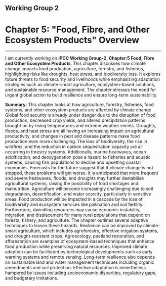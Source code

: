 ## Working Group 2

# Chapter 5: "Food, Fibre, and Other Ecosystem Products" Overview
---
I am currently working on **IPCC Working Group-2, Chapter:5 Food, Fibre and Other Ecosystem Products**. This chapter discusses how climate change impacts food production, agriculture, forestry, and fisheries, highlighting risks like droughts, heat stress, and biodiversity loss. It explores future threats to food security and livelihoods while emphasizing adaptation strategies such as climate-smart agriculture, ecosystem-based solutions, and sustainable resource management. The chapter stresses the need for urgent global action to build resilience and ensure long-term sustainability.

**Summary**: This chapter looks at how agriculture, forestry, fisheries, food systems, and other ecosystem products are affected by climate change. Global food security is already under danger due to the disruption of food production, decreased crop yields, and altered precipitation patterns brought on by rising temperatures and extreme weather events. Droughts, floods, and heat stress are all having an increasing impact on agricultural productivity, and changes in pest and disease patterns make food production even more challenging. The loss of biodiversity, the rise in wildfires, and the reduction in carbon sequestration capacity are all occurring in forestry systems. Additionally, marine heatwaves, ocean acidification, and deoxygenation pose a hazard to fisheries and aquatic systems, causing fish populations to decline and upsetting coastal economies.
Forecasts for the future suggest that if climate change is not stopped, these problems will get worse. It is anticipated that more frequent and severe heatwaves, floods, and droughts may further destabilise agricultural systems, raising the possibility of food shortages and malnutrition. Agriculture will become increasingly challenging due to soil degradation, desertification, and water scarcity, particularly in sensitive areas. Food production will be impacted in a cascade by the loss of biodiversity and ecosystem services like pollination and soil fertility. Furthermore, dwindling resources may cause economic instability, migration, and displacement for many rural populations that depend on forests, fishery, and agriculture.
The chapter outlines several adaptive techniques to lessen these hazards. Resilience can be improved by climate-smart agriculture, which includes agroforestry, effective irrigation systems, and drought-resistant crops. Agroecology, peatland restoration, and afforestation are examples of ecosystem-based techniques that enhance food production while preserving natural resources. Improved climate adaption can be facilitated by technological developments such as early warning systems and remote sensing. Long-term resilience also depends on sustainable land and water management techniques including organic amendments and soil protection. Effective adaptation is nevertheless hampered by issues including socioeconomic disparities, regulatory gaps, and budgetary limitations.
